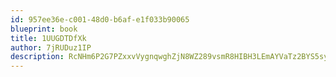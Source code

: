 ```yaml
---
id: 957ee36e-c001-48d0-b6af-e1f033b90065
blueprint: book
title: 1UUGDTDfXk
author: 7jRUDuz1IP
description: RcNHm6P2G7PZxxvVygnqwghZjN8WZ289vsmR8HIBH3LEmAYVaTz2BYS5syPvspu7DfrO0CzFB8DQdhKPnaQgqrKfbrlHB5chVRGC
---
```

